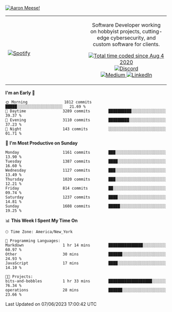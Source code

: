 [![Aaron Meese!](https://user-images.githubusercontent.com/17814535/88975338-a2aabf00-d27f-11ea-963f-8a19608716b4.png)](https://github.com/ajmeese7/readme-ascii "README ASCII")

<!-- Modified from project here: https://github.com/novatorem/novatorem -->
<table width="100%">
  <tr>
  <td width="50%">

&nbsp; <br> [![Spotify](https://ajmeese7.vercel.app/api/spotify)](https://open.spotify.com/user/ajmeese)

  </td>
  <td width="50%">
    <p align="center">
    Software Developer working on hobbyist projects, cutting-edge cybersecurity, and custom software for clients.
    </p>
    <p align="center">
      <a href="https://wakatime.com/@f726891d-3b02-46cd-9b60-e8c59f9e2b14">
        <img src="https://wakatime.com/badge/user/f726891d-3b02-46cd-9b60-e8c59f9e2b14.svg" alt="Total time coded since Aug 4 2020" title="WakaTime" />
      </a>
      <a href="http://link.aaronmeese.com/discord">
        <img src="https://img.shields.io/badge/discord-ajmeese7%234835-369?style=flat-square&logo=discord&logoColor=white&color=purple" alt="Discord" title="Discord">
      </a>
      <br />
      <a href="https://link.aaronmeese.com/medium">
        <img src="https://img.shields.io/badge/medium-ajmeese7-1DB954?style=flat-square&logo=medium&logoColor=white" alt="Medium" title="Medium">
      </a>
      <a href="https://link.aaronmeese.com/linkedin">
        <img src="https://img.shields.io/badge/linkedIn-aaronmeese-1DB954?style=flat-square&logo=linkedin&logoColor=white&color=blue" alt="LinkedIn" title="LinkedIn">
      </a>
    </p>
  </td>

</table>

[//]: <> (The `&nbsp;` is to have Aphelion take up more space)

<!--START_SECTION:waka-->
**I'm an Early 🐤** 

```text
🌞 Morning                1812 commits        █████░░░░░░░░░░░░░░░░░░░░   21.69 % 
🌆 Daytime                3289 commits        ██████████░░░░░░░░░░░░░░░   39.37 % 
🌃 Evening                3110 commits        █████████░░░░░░░░░░░░░░░░   37.23 % 
🌙 Night                  143 commits         ░░░░░░░░░░░░░░░░░░░░░░░░░   01.71 % 
```
📅 **I'm Most Productive on Sunday** 

```text
Monday                   1161 commits        ███░░░░░░░░░░░░░░░░░░░░░░   13.90 % 
Tuesday                  1387 commits        ████░░░░░░░░░░░░░░░░░░░░░   16.60 % 
Wednesday                1127 commits        ███░░░░░░░░░░░░░░░░░░░░░░   13.49 % 
Thursday                 1020 commits        ███░░░░░░░░░░░░░░░░░░░░░░   12.21 % 
Friday                   814 commits         ██░░░░░░░░░░░░░░░░░░░░░░░   09.74 % 
Saturday                 1237 commits        ████░░░░░░░░░░░░░░░░░░░░░   14.81 % 
Sunday                   1608 commits        █████░░░░░░░░░░░░░░░░░░░░   19.25 % 
```


📊 **This Week I Spent My Time On** 

```text
🕑︎ Time Zone: America/New_York

💬 Programming Languages: 
Markdown                 1 hr 14 mins        ███████████████░░░░░░░░░░   60.97 % 
Other                    30 mins             ██████░░░░░░░░░░░░░░░░░░░   24.93 % 
JavaScript               17 mins             ████░░░░░░░░░░░░░░░░░░░░░   14.10 % 

🐱‍💻 Projects: 
bits-and-bobbles         1 hr 33 mins        ███████████████████░░░░░░   76.34 % 
operations               28 mins             ██████░░░░░░░░░░░░░░░░░░░   23.66 % 
```


 Last Updated on 07/06/2023 17:00:42 UTC
<!--END_SECTION:waka-->
